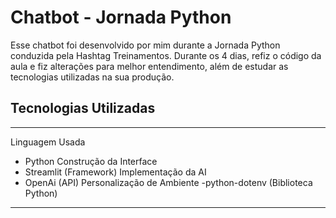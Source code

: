 # Chatbot - Jornada Python
Esse chatbot foi desenvolvido por mim durante a Jornada Python conduzida pela Hashtag Treinamentos. Durante os 4 dias, refiz o código da aula e fiz alterações para melhor entendimento, além de estudar as tecnologias utilizadas na sua produção.

## Tecnologias Utilizadas
---
Linguagem Usada
- Python
Construção da Interface
- Streamlit (Framework)
Implementação da AI
- OpenAi (API)
Personalização de Ambiente
-python-dotenv (Biblioteca Python)
---
